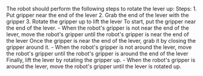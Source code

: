 The robot should perform the following steps to rotate the lever up:
    Steps:  1. Put gripper near the end of the lever  2. Grab the end of the lever with the gripper  3. Rotate the gripper up to lift the lever
    To start, put the gripper near the end of the lever.
    - When the robot's gripper is not near the end of the lever, move the robot's gripper until the robot's gripper is near the end of the lever
    Once the gripper is near the end of the lever, grab it by closing the gripper around it.
    - When the robot's gripper is not around the lever, move the robot's gripper until the robot's gripper is around the end of the lever
    Finally, lift the lever by rotating the gripper up.
    - When the robot's gripper is around the lever, move the robot's gripper until the lever is rotated up.